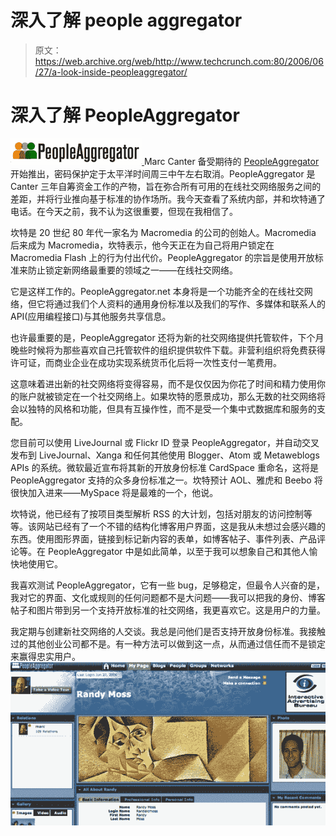 # 深入了解 people aggregator 

> 原文：<https://web.archive.org/web/http://www.techcrunch.com:80/2006/06/27/a-look-inside-peopleaggregator/>

# 深入了解 PeopleAggregator

[![](img/11c500f0686ddb90ed726bad24643296.png) ](https://web.archive.org/web/20230220135052/http://www.peopleaggregator.net/) Marc Canter 备受期待的 [PeopleAggregator](https://web.archive.org/web/20230220135052/http://www.peopleaggregator.com/) 开始推出，密码保护定于太平洋时间周三中午左右取消。PeopleAggregator 是 Canter 三年自筹资金工作的产物，旨在弥合所有可用的在线社交网络服务之间的差距，并将行业推向基于标准的协作场所。我今天查看了系统内部，并和坎特通了电话。在今天之前，我不认为这很重要，但现在我相信了。

坎特是 20 世纪 80 年代一家名为 Macromedia 的公司的创始人。Macromedia 后来成为 Macromedia，坎特表示，他今天正在为自己将用户锁定在 Macromedia Flash 上的行为付出代价。PeopleAggregator 的宗旨是使用开放标准来防止锁定新网络最重要的领域之一——在线社交网络。

它是这样工作的。PeopleAggregator.net 本身将是一个功能齐全的在线社交网络，但它将通过我们个人资料的通用身份标准以及我们的写作、多媒体和联系人的 API(应用编程接口)与其他服务共享信息。

也许最重要的是，PeopleAggregator 还将为新的社交网络提供托管软件，下个月晚些时候将为那些喜欢自己托管软件的组织提供软件下载。非营利组织将免费获得许可证，而商业企业在成功实现系统货币化后将一次性支付一笔费用。

这意味着进出新的社交网络将变得容易，而不是仅仅因为你花了时间和精力使用你的账户就被锁定在一个社交网络上。如果坎特的愿景成功，那么无数的社交网络将会以独特的风格和功能，但具有互操作性，而不是受一个集中式数据库和服务的支配。

您目前可以使用 LiveJournal 或 Flickr ID 登录 PeopleAggregator，并自动交叉发布到 LiveJournal、Xanga 和任何其他使用 Blogger、Atom 或 Metaweblogs APIs 的系统。微软最近宣布将其新的开放身份标准 CardSpace 重命名，这将是 PeopleAggregator 支持的众多身份标准之一。坎特预计 AOL、雅虎和 Beebo 将很快加入进来——MySpace 将是最难的一个，他说。

坎特说，他已经有了按项目类型解析 RSS 的大计划，包括对朋友的访问控制等等。该网站已经有了一个不错的结构化博客用户界面，这是我从未想过会感兴趣的东西。使用图形界面，链接到标记新内容的表单，如博客帖子、事件列表、产品评论等。在 PeopleAggregator 中是如此简单，以至于我可以想象自己和其他人愉快地使用它。

我喜欢测试 PeopleAggregator，它有一些 bug，足够稳定，但最令人兴奋的是，我对它的界面、文化或规则的任何问题都不是大问题——我可以把我的身份、博客帖子和图片带到另一个支持开放标准的社交网络，我更喜欢它。这是用户的力量。

我定期与创建新社交网络的人交谈。我总是问他们是否支持开放身份标准。我接触过的其他创业公司都不是。有一种方法可以做到这一点，从而通过信任而不是锁定来赢得忠实用户。
![](img/932d3975ad1b9099684fbf410eacf105.png)